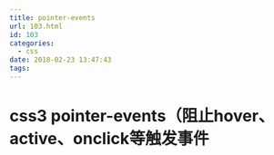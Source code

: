 ```yaml
---
title: pointer-events
url: 103.html
id: 103
categories:
  - css
date: 2018-02-23 13:47:43
tags:
---
```


css3 pointer-events（阻止hover、active、onclick等触发事件
===============================================